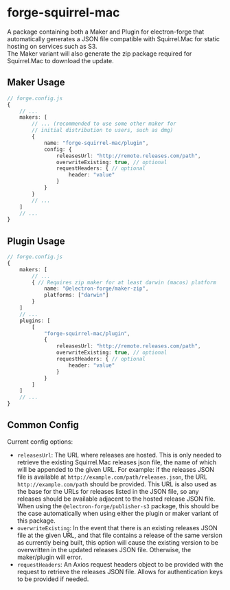 # forge-squirrel-mac
A package containing both a Maker and Plugin for electron-forge that automatically generates a JSON file compatible with Squirrel.Mac for static hosting on services such as S3.  
The Maker variant will also generate the zip package required for Squirrel.Mac to download the update.

## Maker Usage
```ts
// forge.config.js
{
    // ...
    makers: [
        // ... (recommended to use some other maker for
        // initial distribution to users, such as dmg)
        {
            name: "forge-squirrel-mac/plugin",
            config: {
                releasesUrl: "http://remote.releases.com/path",
                overwriteExisting: true, // optional
                requestHeaders: { // optional
                    header: "value"
                }
            }
        }
        // ...
    ]
    // ...
}
```

## Plugin Usage
```ts
// forge.config.js
{
    makers: [
        // ...
        { // Requires zip maker for at least darwin (macos) platform
            name: "@electron-forge/maker-zip",
            platforms: ["darwin"]
        }
    ]
    // ...
    plugins: [
        [
            "forge-squirrel-mac/plugin",
            {
                releasesUrl: "http://remote.releases.com/path",
                overwriteExisting: true, // optional
                requestHeaders: { // optional
                    header: "value"
                }
            }
        ]
    ]
    // ...
}
```

## Common Config
Current config options:

- `releasesUrl`: The URL where releases are hosted. This is only needed to retrieve the existing Squirrel.Mac releases json file, the name of which will be appended to the given URL. For example: if the releases JSON file is available at `http://example.com/path/releases.json`, the URL `http://example.com/path` should be provided. This URL is also used as the base for the URLs for releases listed in the JSON file, so any releases should be available adjacent to the hosted release JSON file. When using the `@electron-forge/publisher-s3` package, this should be the case automatically when using either the plugin or maker variant of this package.
- `overwriteExisting`: In the event that there is an existing releases JSON file at the given URL, and that file contains a release of the same version as currently being built, this option will cause the existing version to be overwritten in the updated releases JSON file. Otherwise, the maker/plugin will error.
- `requestHeaders`: An Axios request headers object to be provided with the request to retrieve the releases JSON file. Allows for authentication keys to be provided if needed.
